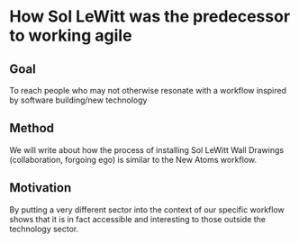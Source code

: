# How Sol LeWitt was the predecessor to working agile

## Goal
To reach people who may not otherwise resonate with a workflow inspired by software building/new technology

## Method
We will write about how the process of installing Sol LeWitt Wall Drawings (collaboration, forgoing ego) is similar to the New Atoms workflow.

## Motivation
By putting a very different sector into the context of our specific workflow shows that it is in fact accessible and interesting to those outside the technology sector.

